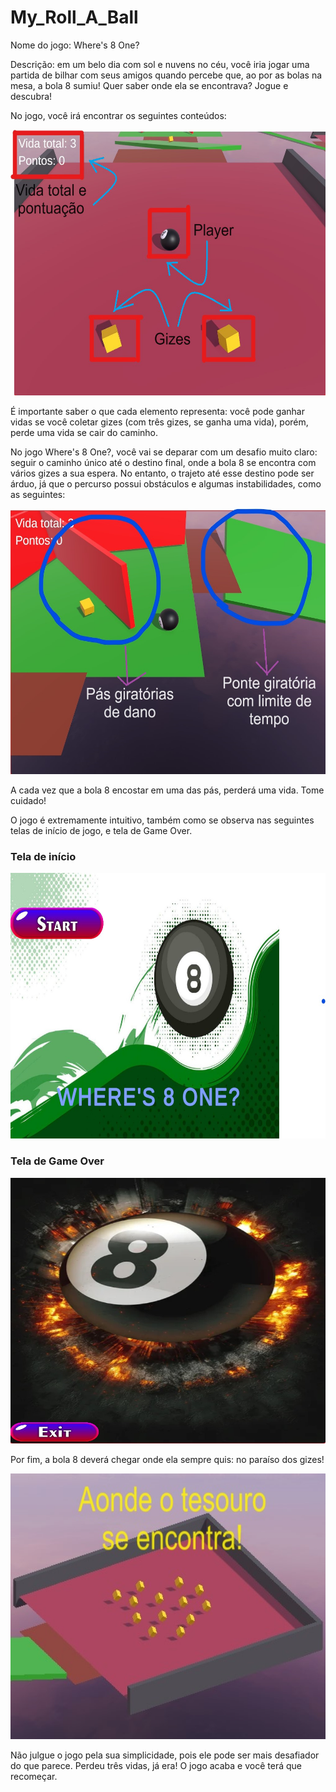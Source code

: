 # My_Roll_A_Ball

Nome do jogo: Where's 8 One?

Descrição: em um belo dia com sol e nuvens no céu, você iria jogar uma partida de bilhar com seus amigos quando percebe que, ao por as bolas na mesa, a bola 8 sumiu! Quer saber onde ela se encontrava? Jogue e descubra!

No jogo, você irá encontrar os seguintes conteúdos:

<img src="./img/texto_1.png/" width="650" height="425">

É importante saber o que cada elemento representa: você pode ganhar vidas se você coletar gizes (com três gizes, se ganha uma vida), porém, perde uma vida se cair do caminho.

No jogo Where's 8 One?, você vai se deparar com um desafio muito claro: seguir o caminho único até o destino final, onde a bola 8 se encontra com vários gizes a sua espera. No entanto, o trajeto até esse destino pode ser árduo, já que o percurso possui obstáculos e algumas instabilidades, como as seguintes:

<img src="./img/texto_2.jpg/" width="650" height="425">

A cada vez que a bola 8 encostar em uma das pás, perderá uma vida. Tome cuidado!

O jogo é extremamente intuitivo, também como se observa nas seguintes telas de início de jogo, e tela de Game Over.

### Tela de início

<img src="./img/texto_3.jpg/" width="650" height="425">

### Tela de Game Over

<img src="./img/texto_4.jpg/" width="650" height="425">

Por fim, a bola 8 deverá chegar onde ela sempre quis: no paraíso dos gizes!

<img src="./img/texto_5.jpg/" width="650" height="425">

Não julgue o jogo pela sua simplicidade, pois ele pode ser mais desafiador do que parece. Perdeu três vidas, já era! O jogo acaba e você terá que recomeçar.